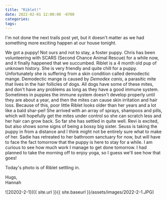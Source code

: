 ```yaml
---
title: "Riblet!"
date: 2022-02-01 12:00:00 -0700
categories:
tags:
---
```


I'm not done the next trails post yet, but it doesn't matter as we had something more exciting happen at our house tonight. 

We got a puppy! Not ours and not to stay, a foster puppy. Chris has been volunteering with SCARS (Second Chance Animal Rescue) for a while now, and it finally happened that we succumbed. Riblet is a 4 month old pup of unknown history. She is very friendly and quite chill for a puppy. Unfortunately she is suffering from a skin condition called demodectic mange. Demodectic mange is caused by *Demodex canis*, a parasitic mite that lives in the hair follicles of dogs. All dogs have some of these mites, and don't have any problems as long as they have a good immune system. Sometimes in puppies the immune system doesn't develop properly until they are about a year, and then the mites can cause skin irritation and hair loss. Because of this, poor little Riblet looks older than her years and a lot like a bald shar-pei! She arrived with an array of sprays, shampoos and pills, which will hopefully get the mites under control so she can scratch less and her hair can grow back. So far she has settled in quite well. Revi is excited, but also shows some signs of being a bossy big sister. Seuss is taking the puppy in from a distance and I think might not be entirely sure what to make of her. Sadie has retreated to her bathroom sanctuary for now, but will have to face the fact tomorrow that the puppy is here to stay for a while. I am curious to see how much work I manage to get done tomorrow. I had planned to take the morning off to enjoy yoga, so I guess we'll see how that goes!

Today's photo is of Riblet settling in.

Hugs,<br />
Hannah

![20202-2-1]({{ site.url }}{{ site.baseurl }}/assets/images/2022-2-1.JPG)